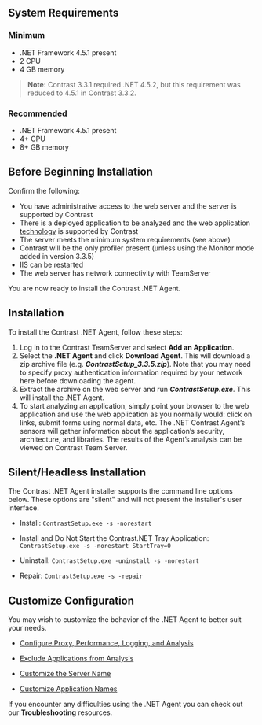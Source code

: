 <!--
title: ".Net Agent Installation"
description: "Installing the Contrast .NET Agent."
tags: "installation agent .Net"
-->

## System Requirements

### Minimum
* .NET Framework 4.5.1 present
* 2 CPU
* 4 GB memory

> **Note:** Contrast 3.3.1 required .NET 4.5.2, but this requirement was reduced to 4.5.1 in Contrast 3.3.2.

### Recommended
* .NET Framework 4.5.1 present
* 4+ CPU
* 8+ GB memory  

## Before Beginning Installation

Confirm the following:
* You have administrative access to the web server and the server is supported by Contrast
* There is a deployed application to be analyzed and the web application [technology](installation-net.html#net-supported) is supported by Contrast
* The server meets the minimum system requirements (see above)
* Contrast will be the only profiler present (unless using the Monitor mode added in version 3.3.5)
* IIS can be restarted
* The web server has network connectivity with TeamServer

You are now ready to install the Contrast .NET Agent.



## Installation
To install the Contrast .NET Agent, follow these steps:

1. Log in to the Contrast TeamServer and select **Add an Application**.
2. Select the **.NET Agent** and click **Download Agent**. This will download a zip archive file (e.g. ***ContrastSetup_3.3.5.zip***). Note that you may need to specify proxy authentication information required by your network here before downloading the agent.
3. Extract the archive on the web server and run ***ContrastSetup.exe***. This will install the .NET Agent. 
4. To start analyzing an application, simply point your browser to the web application and use the web application as you normally would: click on links, submit forms using normal data, etc.  The .NET Contrast Agent’s sensors will gather information about the application’s security, architecture, and libraries. The results of the Agent’s analysis can be viewed on Contrast Team Server.

## Silent/Headless Installation
The Contrast .NET Agent installer supports the command line options below. These options are "silent" and will not present the installer's user interface.

* Install: ```ContrastSetup.exe -s -norestart```

* Install and Do Not Start the Contrast.NET Tray Application: ```ContrastSetup.exe -s -norestart StartTray=0```

* Uninstall: ```ContrastSetup.exe -uninstall -s -norestart```

* Repair: ```ContrastSetup.exe -s -repair```


## Customize Configuration

You may wish to customize the behavior of the .NET Agent to better suit your needs.

* [Configure Proxy, Performance, Logging, and Analysis](installation-netconfig.html)

* [Exclude Applications from Analysis](installation-netconfig.html#pool)

* [Customize the Server Name](installation-netconfig.html#server)

* [Customize Application Names](installation-netconfig.html#appname)

If you encounter any difficulties using the .NET Agent you can check out our **Troubleshooting** resources.
